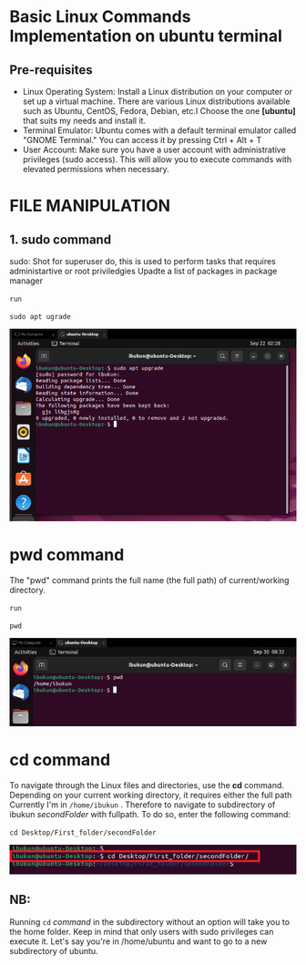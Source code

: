 # Basic Linux Commands Implementation on ubuntu terminal
## Pre-requisites
-    Linux Operating System:
     Install a Linux distribution on your computer or set up a virtual machine. There are various Linux distributions available such as Ubuntu, CentOS, Fedora, Debian, etc.I Choose the one **[ubuntu]** that suits my needs and install it.
-   Terminal Emulator: Ubuntu comes with a default terminal emulator called "GNOME Terminal." You can access it by pressing Ctrl + Alt + T 
-   User Account: Make sure you have a user account with administrative privileges (sudo access). This will allow you to execute
    commands with elevated permissions when necessary.

#   FILE MANIPULATION

## 1. sudo command

sudo: Shot for superuser do, this is used to perform tasks that requires administartive or root priviledgies 
Upadte a list of packages in package manager

`run` 

`sudo apt ugrade`

![Alt text](images/sudo.png)

#   pwd command

The "pwd" command prints the full name (the full path) of current/working directory.

`run`

`pwd`

![Alt text](images/pwd.png)

# cd command
To navigate through the Linux files and directories, use the **cd** command. Depending on your current working directory, it requires either the full path 
Currently I'm in `/home/ibukun` . Therefore to navigate to subdirectory of ibukun *secondFolder* with fullpath.
To do so, enter the following command:

`cd Desktop/First_folder/secondFolder`

![Alt text](images/cd_2_sub_with_fullpath.png)


## NB:

Running `cd` *command* in the subdirectory without an option will take you to the home folder. Keep in mind that only users with sudo privileges can execute it.
Let's say you're in /home/ubuntu and want to go to a new subdirectory of ubuntu. 